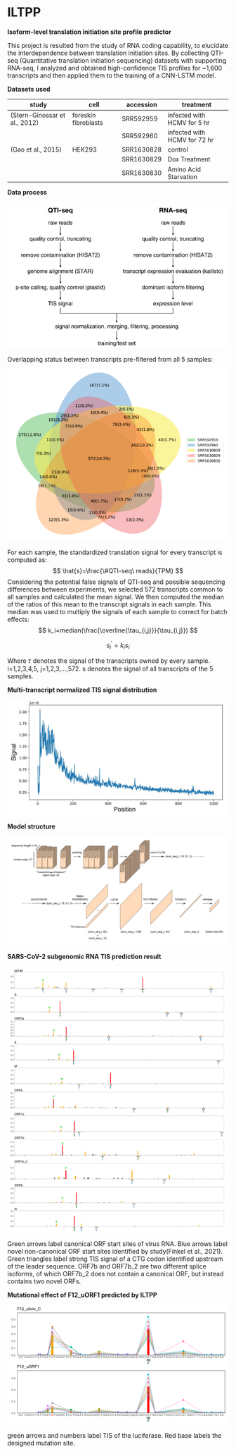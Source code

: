 # ILTPP

**Isoform-level translation initiation site profile predictor**

This project is resulted from the study of RNA coding capability, to elucidate the interdependence between translation initiation sites.  By collecting QTI-seq (Quantitative translation initiation sequencing) datasets with supporting RNA-seq, I analyzed and obtained high-confidence TIS profiles for ~1,600 transcripts and then applied them to the training of a CNN-LSTM model. 

**Datasets used**

| **study**                     | **cell**              | **accession** | **treatment**                 |
| ----------------------------- | --------------------- | ------------- | ----------------------------- |
| (Stern-Ginossar et al., 2012) | foreskin  fibroblasts | SRR592959     | infected  with HCMV for 5 hr  |
|                               |                       | SRR592960     | infected  with HCMV for 72 hr |
| (Gao et al., 2015)            | HEK293                | SRR1630828    | control                       |
|                               |                       | SRR1630829    | Dox  Treatment                |
|                               |                       | SRR1630830    | Amino  Acid Starvation        |

**Data process**

![image-20241211144940018](README.assets/image-20241211144940018.png)

Overlapping status between transcripts pre-filtered from all 5 samples:

![image-20241211145045154](README.assets/image-20241211145045154.png)

For each sample, the standardized translation signal for every transcript is computed as:
$$
\hat{s}=\frac{\#QTI-seq\ reads}{TPM}
$$
Considering the potential false signals of QTI-seq and possible sequencing differences between experiments, we selected 572 transcripts common to all samples and calculated the mean signal. We then computed the median of the ratios of this mean to the transcript signals in each sample. This median was used to multiply the signals of each sample to correct for batch effects:
$$
k_i=median(\frac{\overline{\tau_{i,j}}}{\tau_{i,j}})
$$

$$
s_i^\prime=k_is_i
$$

Where 𝜏 denotes the signal of the transcripts owned by every sample. i=1,2,3,4,5, j=1,2,3,...,572. s denotes the signal of all transcripts of the 5 samples.



**Multi-transcript normalized TIS signal distribution**

![image-20241211150404985](README.assets/image-20241211150404985.png)

**Model structure**

![image-20241211150530493](README.assets/image-20241211150530493.png)

**SARS-CoV-2 subgenomic RNA TIS prediction result**

![image-20241211150729084](README.assets/image-20241211150729084.png)

Green arrows label canonical ORF start sites of virus RNA. Blue arrows label novel non-canonical ORF start sites identified by study(Finkel et al., 2021). Green triangles label strong TIS signal of a CTG codon identified upstream of the leader sequence. ORF7b and ORF7b_2 are two different splice isoforms, of which ORF7b_2 does not contain a canonical ORF, but instead contains two novel ORFs.



**Mutational effect of F12_uORF1 predicted by ILTPP**

![image-20241211151022270](README.assets/image-20241211151022270.png)

green arrows and numbers label TIS of the luciferase. Red base labels the designed mutation site.